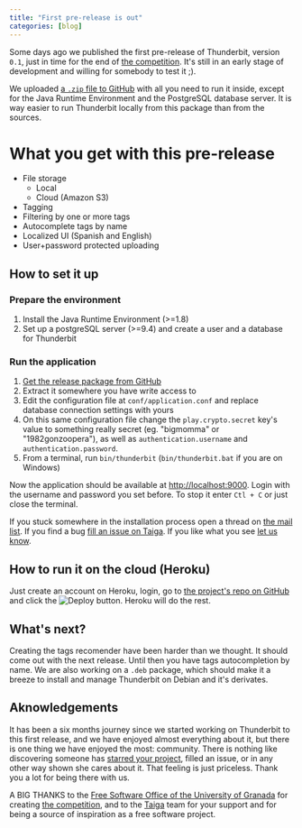 ```yaml
---
title: "First pre-release is out"
categories: [blog]
---
```

Some days ago we published the first pre-release of Thunderbit, version `0.1`, just in time for the end of [the competition](http://osl.ugr.es/2015/10/01/certamen-de-proyectos-libres-de-la-universidad-de-granada-2015-2016/). It's still in an early stage of development and willing for somebody to test it ;).

We uploaded [a `.zip` file to GitHub](https://github.com/thunderbit/thunderbit/releases/download/v0.1/thunderbit-0.1.zip) with all you need to run it inside, except for the Java Runtime Environment and the PostgreSQL database server. It is way easier to run Thunderbit locally from this package than from the sources.

# What you get with this pre-release

- File storage
    - Local
    - Cloud (Amazon S3)
- Tagging
- Filtering by one or more tags
- Autocomplete tags by name
- Localized UI (Spanish and English)
- User+password protected uploading

## How to set it up

### Prepare the environment

1. Install the Java Runtime Environment (>=1.8)
2. Set up a postgreSQL server (>=9.4) and create a user and a database for Thunderbit

### Run the application

1. [Get the release package from GitHub](https://github.com/thunderbit/thunderbit/releases/download/v0.1/thunderbit-0.1.zip)
2. Extract it somewhere you have write access to
3. Edit the configuration file at `conf/application.conf` and replace database connection settings with yours
4. On this same configuration file change the `play.crypto.secret` key's value to something really secret (eg. "bigmomma" or "1982gonzoopera"), as well as `authentication.username` and `authentication.password`.
5. From a terminal, run `bin/thunderbit` (`bin/thunderbit.bat` if you are on Windows)

Now the application should be available at [http://localhost:9000](http://localhost:9000). Login with the username and password you set before. To stop it enter `Ctl + C` or just close the terminal.

If you stuck somewhere in the installation process open a thread on [the mail list](mailto:thunderbit-dev@googlegroups.com). If you find a bug [fill an issue on Taiga](https://tree.taiga.io/project/thunderbit/issues). If you like what you see [let us know](http://twitter.com/thunderbitdev).

## How to run it on the cloud (Heroku)

Just create an account on Heroku, login, go to [the project's repo on GitHub](https://github.com/thunderbit/thunderbit#how-to-run-it-in-the-cloud) and click the ![Deploy](https://www.herokucdn.com/deploy/button.svg) button. Heroku will do the rest.

## What's next?

Creating the tags recomender have been harder than we thought. It should come out with the next release. Until then you have tags autocompletion by name. We are also working on a `.deb` package, which should make it a breeze to install and manage Thunderbit on Debian and it's derivates.

## Aknowledgements

It has been a six months journey since we started working on Thunderbit to this first release, and we have enjoyed almost everything about it, but there is one thing we have enjoyed the most: community. There is nothing like discovering someone has [starred your project](https://github.com/thunderbit/thunderbit/stargazers), filled an issue, or in any other way shown she cares about it. That feeling is just priceless. Thank you a lot for being there with us.

A BIG THANKS to the [Free Software Office of the University of Granada](http://osl.ugr.es) for creating [the competition](http://osl.ugr.es/2015/10/01/certamen-de-proyectos-libres-de-la-universidad-de-granada-2015-2016/), and to the [Taiga](http://taiga.io) team for your support and for being a source of inspiration as a free software project.